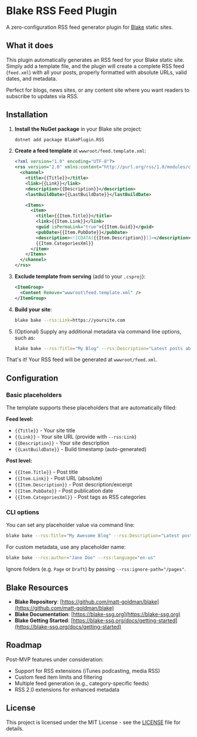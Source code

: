 # Blake RSS Feed Plugin

A zero-configuration RSS feed generator plugin for [Blake](https://github.com/matt-goldman/blake) static sites.

## What it does

This plugin automatically generates an RSS feed for your Blake static site. Simply add a template file, and the plugin will create a complete RSS feed (`feed.xml`) with all your posts, properly formatted with absolute URLs, valid dates, and metadata.

Perfect for blogs, news sites, or any content site where you want readers to subscribe to updates via RSS.

## Installation

1. **Install the NuGet package** in your Blake site project:
   ```bash
   dotnet add package BlakePlugin.RSS
   ```

2. **Create a feed template** at `wwwroot/feed.template.xml`:
   ```xml
   <?xml version="1.0" encoding="UTF-8"?>
   <rss version="2.0" xmlns:content="http://purl.org/rss/1.0/modules/content/">
     <channel>
       <title>{{Title}}</title>
       <link>{{Link}}</link>
       <description>{{Description}}</description>
       <lastBuildDate>{{LastBuildDate}}</lastBuildDate>

       <Items>
         <item>
           <title>{{Item.Title}}</title>
           <link>{{Item.Link}}</link>
           <guid isPermaLink="true">{{Item.Guid}}</guid>
           <pubDate>{{Item.PubDate}}</pubDate>
           <description><![CDATA[{{Item.Description}}]]></description>
           {{Item.CategoriesXml}}
         </item>
       </Items>
     </channel>
   </rss>
   ```

3. **Exclude template from serving** (add to your `.csproj`):
   ```xml
   <ItemGroup>
     <Content Remove="wwwroot\feed.template.xml" />
   </ItemGroup>
   ```

4. **Build your site**:
   ```bash
   blake bake --rss:Link=https://yoursite.com
   ```
   
5. (Optional) Supply any additional metadata via command line options, such as:
   ```bash
   blake bake --rss:Title="My Blog" --rss:Description="Latest posts about tech"
   ```

That's it! Your RSS feed will be generated at `wwwroot/feed.xml`.

## Configuration

### Basic placeholders

The template supports these placeholders that are automatically filled:

**Feed level:**
- `{{Title}}` - Your site title
- `{{Link}}` - Your site URL (provide with `--rss:Link`)
- `{{Description}}` - Your site description
- `{{LastBuildDate}}` - Build timestamp (auto-generated)

**Post level:**
- `{{Item.Title}}` - Post title
- `{{Item.Link}}` - Post URL (absolute)
- `{{Item.Description}}` - Post description/excerpt
- `{{Item.PubDate}}` - Post publication date
- `{{Item.CategoriesXml}}` - Post tags as RSS categories

### CLI options

You can set any placeholder value via command line:

```bash
blake bake --rss:Title="My Awesome Blog" --rss:Description="Latest posts about web development"
```

For custom metadata, use any placeholder name:
```bash
blake bake --rss:author="Jane Doe" --rss:language="en-us"
```

Ignore folders (e.g. `Page` or `Draft`) by passing `--rss:ignore-path="/pages"`.

## Blake Resources

- **Blake Repository**: [https://github.com/matt-goldman/blake](https://github.com/matt-goldman/blake)
- **Blake Documentation**: [https://blake-ssg.org](https://blake-ssg.org)
- **Blake Getting Started**: [https://blake-ssg.org/docs/getting-started](https://blake-ssg.org/docs/getting-started)

## Roadmap

Post-MVP features under consideration:
- Support for RSS extensions (iTunes podcasting, media RSS)
- Custom feed item limits and filtering
- Multiple feed generation (e.g., category-specific feeds)
- RSS 2.0 extensions for enhanced metadata

## License

This project is licensed under the MIT License - see the [LICENSE](LICENSE) file for details.